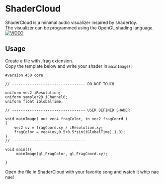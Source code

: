 # ShaderCloud
ShaderCloud is a minimal audio visualizer inspired by shadertoy. <br/>
The visualizer can be programmed using the OpenGL shading language. <br/>
[![VIDEO](http://img.youtube.com/vi/gT2zvqcUlKk/0.jpg)](https://youtu.be/gT2zvqcUlKk)  <br/>

## Usage

Create a file with .frag extension.  <br/>
Copy the template below and write your shader in `mainImage()` <br/>

```
#version 450 core

// --------------------------------- DO NOT TOUCH

uniform vec2 iResolution;
uniform sampler2D iChannel0;
uniform float iGlobalTime;

// --------------------------------- USER DEFINED SHADER

void mainImage( out vec4 fragColor, in vec2 fragCoord )
{
	vec2 uv = fragCoord.xy / iResolution.xy;
	fragColor = vec4(uv,0.5+0.5*sin(iGlobalTime),1.0);
}
// ---------------------------------

void main(){
     mainImage(gl_FragColor, gl_FragCoord.xy);

}
```

Open the file in ShaderCloud with your favorite song and watch it whip nae nae!